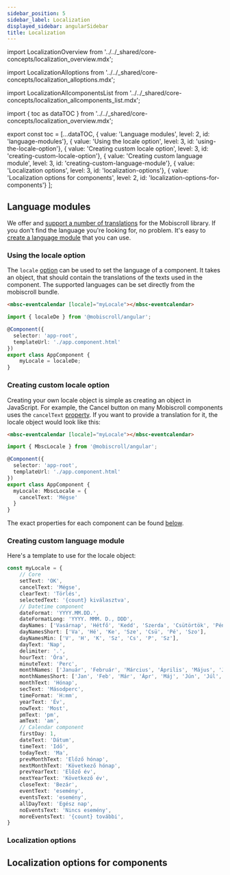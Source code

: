 ```yaml
---
sidebar_position: 5
sidebar_label: Localization
displayed_sidebar: angularSidebar
title: Localization
---
```


import LocalizationOverview from '../../_shared/core-concepts/localization_overview.mdx';

import LocalizationAlloptions from '../../_shared/core-concepts/localization_alloptions.mdx';

import LocalizationAllcomponentsList from '../../_shared/core-concepts/localization_allcomponents_list.mdx';

import { toc as dataTOC } from '../../_shared/core-concepts/localization_overview.mdx';

export const toc = [...dataTOC, 
  { value: 'Language modules', level: 2, id: 'language-modules'},
  { value: 'Using the locale option', level: 3, id: 'using-the-locale-option'},
  { value: 'Creating custom locale option', level: 3, id: 'creating-custom-locale-option'},
  { value: 'Creating custom language module', level: 3, id: 'creating-custom-language-module'},
  { value: 'Localization options', level: 3, id: 'localization-options'},
  { value: 'Localization options for components', level: 2, id: 'localization-options-for-components'}
];

<LocalizationOverview />

<h2 id="language-modules">Language modules</h2>

We offer and [support a number of translations](../core-concepts/localization#localization-locale) for the Mobiscroll library. If you don't find the language you're looking for, no problem. It's easy to [create a language module](../core-concepts/localization#creating-custom-language-module) that you can use.

<h3 id="using-the-locale-option">Using the locale option</h3>

The `locale` [option](../core-concepts/localization#localization-locale) can be used to set the language of a component. It takes an object, that should contain the translations of the texts used in the component. The supported languages can be set directly from the mobiscroll bundle.

```html title='Locale option usage'
<mbsc-eventcalendar [locale]="myLocale"></mbsc-eventcalendar>
```
```ts 
import { localeDe } from '@mobiscroll/angular';

@Component({
  selector: 'app-root',
  templateUrl: './app.component.html'
})
export class AppComponent {
    myLocale = localeDe;
}
```

<h3 id="creating-custom-locale-option">Creating custom locale option</h3>

Creating your own locale object is simple as creating an object in JavaScript. For example, the Cancel button on many Mobiscroll components uses the `cancelText` [property](../core-concepts/localization#localization-cancelText). If you want to provide a translation for it, the locale object would look like this:

```html title='Creating a locale object'
<mbsc-eventcalendar [locale]="myLocale"></mbsc-eventcalendar>
```
```ts 
import { MbscLocale } from '@mobiscroll/angular';

@Component({
  selector: 'app-root',
  templateUrl: './app.component.html'
})
export class AppComponent {
  myLocale: MbscLocale = {
    cancelText: 'Mégse'
  }
}
```

The exact properties for each component can be found [below](#localization-options-for-components).

<h3 id="creating-custom-language-module">Creating custom language module</h3>

Here's a template to use for the locale object:

```ts title='Template'
const myLocale = {
    // Core
    setText: 'OK',
    cancelText: 'Mégse',
    clearText: 'Törlés',
    selectedText: '{count} kiválasztva',
    // Datetime component
    dateFormat: 'YYYY.MM.DD.',
    dateFormatLong: 'YYYY. MMM. D., DDD',
    dayNames: ['Vasárnap', 'Hétfő', 'Kedd', 'Szerda', 'Csütörtök', 'Péntek', 'Szombat'],
    dayNamesShort: ['Va', 'Hé', 'Ke', 'Sze', 'Csü', 'Pé', 'Szo'],
    dayNamesMin: ['V', 'H', 'K', 'Sz', 'Cs', 'P', 'Sz'],
    dayText: 'Nap',
    delimiter: '.',
    hourText: 'Óra',
    minuteText: 'Perc',
    monthNames: ['Január', 'Február', 'Március', 'Április', 'Május', 'Június', 'Július', 'Augusztus', 'Szeptember', 'Október', 'November', 'December'],
    monthNamesShort: ['Jan', 'Feb', 'Már', 'Ápr', 'Máj', 'Jún', 'Júl', 'Aug', 'Szep', 'Okt', 'Nov', 'Dec'],
    monthText: 'Hónap',
    secText: 'Másodperc',
    timeFormat: 'H:mm',
    yearText: 'Év',
    nowText: 'Most',
    pmText: 'pm',
    amText: 'am',
    // Calendar component
    firstDay: 1,
    dateText: 'Dátum',
    timeText: 'Idő',
    todayText: 'Ma',
    prevMonthText: 'Előző hónap',
    nextMonthText: 'Következő hónap',
    prevYearText: 'Előző év',
    nextYearText: 'Következő év',
    closeText: 'Bezár',
    eventText: 'esemény',
    eventsText: 'esemény',
    allDayText: 'Egész nap',
    noEventsText: 'Nincs esemény',
    moreEventsText: '{count} további',
}
```

<h3 id="localization-options">Localization options</h3>

<LocalizationAlloptions />

<h2 id="localization-options-for-components">Localization options for components</h2>

<LocalizationAllcomponentsList />
